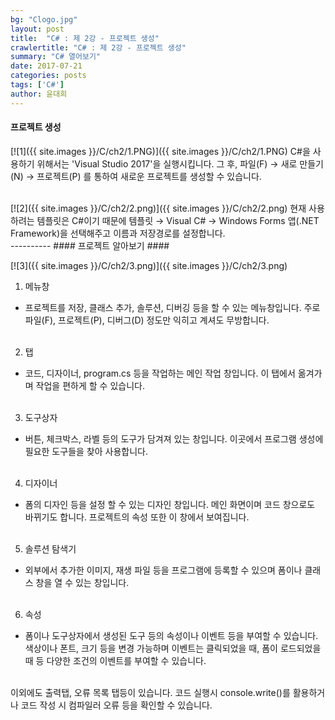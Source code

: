 ```yaml
---
bg: "Clogo.jpg"
layout: post
title:  "C# : 제 2강 - 프로젝트 생성"
crawlertitle: "C# : 제 2강 - 프로젝트 생성"
summary: "C# 열어보기"
date: 2017-07-21
categories: posts
tags: ['C#']
author: 윤대희
---
```

#### 프로젝트 생성 ####
[![1]({{ site.images }}/C/ch2/1.PNG)]({{ site.images }}/C/ch2/1.PNG)
C#을 사용하기 위해서는 'Visual Studio 2017'을 실행시킵니다.
그 후, 파일(F) → 새로 만들기(N) → 프로젝트(P) 를 통하여 새로운 프로젝트를 생성할 수 있습니다. 

<br>
[![2]({{ site.images }}/C/ch2/2.png)]({{ site.images }}/C/ch2/2.png)
현재 사용하려는 템플릿은 C#이기 때문에 템플릿 → Visual C# → Windows Forms 앱(.NET Framework)을 선택해주고 이름과 저장경로를 설정합니다.

<br>
----------
#### 프로젝트 알아보기 ####

[![3]({{ site.images }}/C/ch2/3.png)]({{ site.images }}/C/ch2/3.png)

1. 메뉴창 <br>
 - 프로젝트를 저장, 클래스 추가, 솔루션, 디버깅 등을 할 수 있는 메뉴창입니다. 주로 파일(F), 프로젝트(P), 디버그(D) 정도만 익히고 계셔도 무방합니다.<br><br>
2. 탭<br>
 - 코드, 디자이너, program.cs 등을 작업하는 메인 작업 창입니다. 이 탭에서 옮겨가며 작업을 편하게 할 수 있습니다.<br><br>
3. 도구상자<br>
 - 버튼, 체크박스, 라벨 등의 도구가 담겨져 있는 창입니다. 이곳에서 프로그램 생성에 필요한 도구들을 찾아 사용합니다.<br><br>
4. 디자이너<br>
 - 폼의 디자인 등을 설정 할 수 있는 디자인 창입니다. 메인 화면이며 코드 창으로도 바뀌기도 합니다. 프로젝트의 속성 또한 이 창에서 보여집니다.<br><br>
5. 솔루션 탐색기<br>
 - 외부에서 추가한 이미지, 재생 파일 등을 프로그램에 등록할 수 있으며 폼이나 클래스 창을 열 수 있는 창입니다.<br><br>
6. 속성<br>
 - 폼이나 도구상자에서 생성된 도구 등의 속성이나 이벤트 등을 부여할 수 있습니다. 색상이나 폰트, 크기 등을 변경 가능하며 이벤트는 클릭되었을 때, 폼이 로드되었을 때 등 다양한 조건의 이벤트를 부여할 수 있습니다.<br><br>


이외에도 출력탭, 오류 목록 탭등이 있습니다. 코드 실행시 console.write()를 활용하거나 코드 작성 시 컴파일러 오류 등을 확인할 수 있습니다.
  

